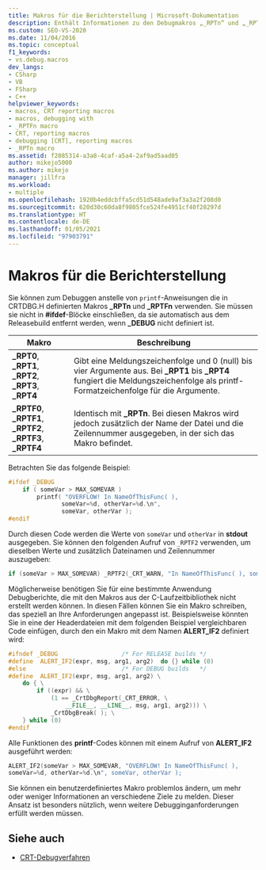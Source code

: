 ```yaml
---
title: Makros für die Berichterstellung | Microsoft-Dokumentation
description: Enthält Informationen zu den Debugmakros „_RPTn“ und „_RPTFn“ aus „CRTDBG.H“ und zur Erstellung Ihrer eigenen Debugmakros.
ms.custom: SEO-VS-2020
ms.date: 11/04/2016
ms.topic: conceptual
f1_keywords:
- vs.debug.macros
dev_langs:
- CSharp
- VB
- FSharp
- C++
helpviewer_keywords:
- macros, CRT reporting macros
- macros, debugging with
- _RPTFn macro
- CRT, reporting macros
- debugging [CRT], reporting macros
- _RPTn macro
ms.assetid: f2085314-a3a8-4caf-a5a4-2af9ad5aad05
author: mikejo5000
ms.author: mikejo
manager: jillfra
ms.workload:
- multiple
ms.openlocfilehash: 1920b4eddcbffa5cd51d548ade9af3a3a2f208d0
ms.sourcegitcommit: 620d30c60da8f9805fce524fe4951cf40f28297d
ms.translationtype: HT
ms.contentlocale: de-DE
ms.lasthandoff: 01/05/2021
ms.locfileid: "97903791"
---
```

# <a name="macros-for-reporting"></a>Makros für die Berichterstellung
Sie können zum Debuggen anstelle von `printf`-Anweisungen die in CRTDBG.H definierten Makros **_RPTn** und **_RPTFn** verwenden. Sie müssen sie nicht in **#ifdef**-Blöcke einschließen, da sie automatisch aus dem Releasebuild entfernt werden, wenn **_DEBUG** nicht definiert ist.

|Makro|Beschreibung|
|-----------|-----------------|
|**_RPT0**, **_RPT1**, **_RPT2**, **_RPT3**, **_RPT4**|Gibt eine Meldungszeichenfolge und 0 (null) bis vier Argumente aus. Bei **_RPT1** bis **_RPT4** fungiert die Meldungszeichenfolge als printf-Formatzeichenfolge für die Argumente.|
|**_RPTF0**, **_RPTF1**, **_RPTF2**, **_RPTF3**, **_RPTF4**|Identisch mit **_RPTn**. Bei diesen Makros wird jedoch zusätzlich der Name der Datei und die Zeilennummer ausgegeben, in der sich das Makro befindet.|

 Betrachten Sie das folgende Beispiel:

```cpp
#ifdef _DEBUG
    if ( someVar > MAX_SOMEVAR )
        printf( "OVERFLOW! In NameOfThisFunc( ),
               someVar=%d, otherVar=%d.\n",
               someVar, otherVar );
#endif
```

 Durch diesen Code werden die Werte von `someVar` und `otherVar` in **stdout** ausgegeben. Sie können den folgenden Aufruf von `_RPTF2` verwenden, um dieselben Werte und zusätzlich Dateinamen und Zeilennummer auszugeben:

```cpp
if (someVar > MAX_SOMEVAR) _RPTF2(_CRT_WARN, "In NameOfThisFunc( ), someVar= %d, otherVar= %d\n", someVar, otherVar );
```

Möglicherweise benötigen Sie für eine bestimmte Anwendung Debugberichte, die mit den Makros aus der C-Laufzeitbibliothek nicht erstellt werden können. In diesen Fällen können Sie ein Makro schreiben, das speziell an Ihre Anforderungen angepasst ist. Beispielsweise könnten Sie in eine der Headerdateien mit dem folgenden Beispiel vergleichbaren Code einfügen, durch den ein Makro mit dem Namen **ALERT_IF2** definiert wird:

```cpp
#ifndef _DEBUG                  /* For RELEASE builds */
#define  ALERT_IF2(expr, msg, arg1, arg2)  do {} while (0)
#else                           /* For DEBUG builds   */
#define  ALERT_IF2(expr, msg, arg1, arg2) \
    do { \
        if ((expr) && \
            (1 == _CrtDbgReport(_CRT_ERROR, \
                __FILE__, __LINE__, msg, arg1, arg2))) \
            _CrtDbgBreak( ); \
    } while (0)
#endif
```

 Alle Funktionen des **printf**-Codes können mit einem Aufruf von **ALERT_IF2** ausgeführt werden:

```cpp
ALERT_IF2(someVar > MAX_SOMEVAR, "OVERFLOW! In NameOfThisFunc( ),
someVar=%d, otherVar=%d.\n", someVar, otherVar );
```

 Sie können ein benutzerdefiniertes Makro problemlos ändern, um mehr oder weniger Informationen an verschiedene Ziele zu melden. Dieser Ansatz ist besonders nützlich, wenn weitere Debugginganforderungen erfüllt werden müssen.

## <a name="see-also"></a>Siehe auch
- [CRT-Debugverfahren](../debugger/crt-debugging-techniques.md)
